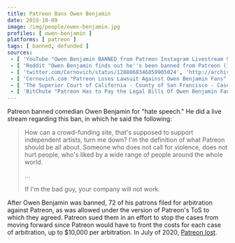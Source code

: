 ```yaml
---
title: Patreon Bans Owen Benjamin
date: 2019-10-09
image: /img/people/owen-benjamin.jpg
profiles: [ owen-benjamin ]
platforms: [ patreon ]
tags: [ banned, defunded ]
sources:
 - [ 'YouTube "Owen Benjamin BANNED from Patreon Instagram Livestream 9/10/2019" by  Owen Benjamin Instagram Streams (10 Oct 2019)', 'https://www.youtube.com/watch?v=-RPGsyJ4iGI' ]
 - [ 'Reddit "Owen Benjamin finds out he''s been banned from Patreon (10/9/2019)" by u/MilkerNation (18 Jun 2020)', 'https://redd.it/hbrvz4' ]
 - [ 'twitter.com/Cernovich/status/1288868346859905024', 'http://archive.is/brMFR' ]
 - [ 'Cernovich.com "Patreon Loses Lawsuit Against Owen Benjamin Fans" by Mike Cernovich (13 Jul 2020)', 'https://www.cernovich.com/patreon-lawsuit-owen-benjamin/' ]
 - [ 'The Superior Court of California - County of San Francisco - Case Number CGC20584586', 'https://webapps.sftc.org/ci/CaseInfo.dll?CaseNum=CGC20584586' ]
 - [ 'BitChute "Patreon Has to Pay the Legal Bills Of Owen Benjamin Fans Who Sued Them HAHAHA" by Styxhexenhammer666 (2 Aug 2020)', 'https://www.bitchute.com/video/l-labqTd9D8/' ]
---
```


Patreon banned comedian Owen Benjamin for "hate speech." He did a live stream
regarding this ban, in which he said the following:
> How can a crowd-funding site, that's supposed to support independent artists,
> turn me down? I'm the definition of what Patreon should be all about. Someone
> who does not call for violence, does not hurt people, who's liked by a wide
> range of people around the whole world.
>
> ...
>
> If I'm the bad guy, your company will not work.

After Owen Benjamin was banned, 72 of his patrons filed for arbitration against
Patreon, as was allowed under the version of Patreon's ToS to which they
agreed. Patreon sued them in an effort to stop the cases from moving forward
since Patreon would have to front the costs for each case of arbitration, up to
$10,000 per arbitration. In July of 2020, [Patreon lost](http://archive.is/brMFR).
